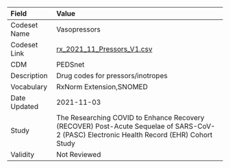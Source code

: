 |Field        |Value                                                                                                                                    |
|:------------|:----------------------------------------------------------------------------------------------------------------------------------------|
|Codeset Name |Vasopressors                                                                                                                             |
|Codeset Link |[rx_2021_11_Pressors_V1.csv](https://github.com/PEDSnet/Variable-Dictionary/blob/main/drugs/rx_2021_11_Pressors_V1.csv.csv)              |
|CDM          |PEDSnet                                                                                                                                  |
|Description  |Drug codes for pressors/inotropes                                                                                                        |
|Vocabulary   |RxNorm Extension,SNOMED                                                                                                                  |
|Date Updated |2021-11-03                                                                                                                               |
|Study        |The Researching COVID to Enhance Recovery (RECOVER) Post-Acute Sequelae of SARS-CoV-2 (PASC) Electronic Health Record (EHR) Cohort Study |
|Validity     |Not Reviewed                                                                                                                             |
